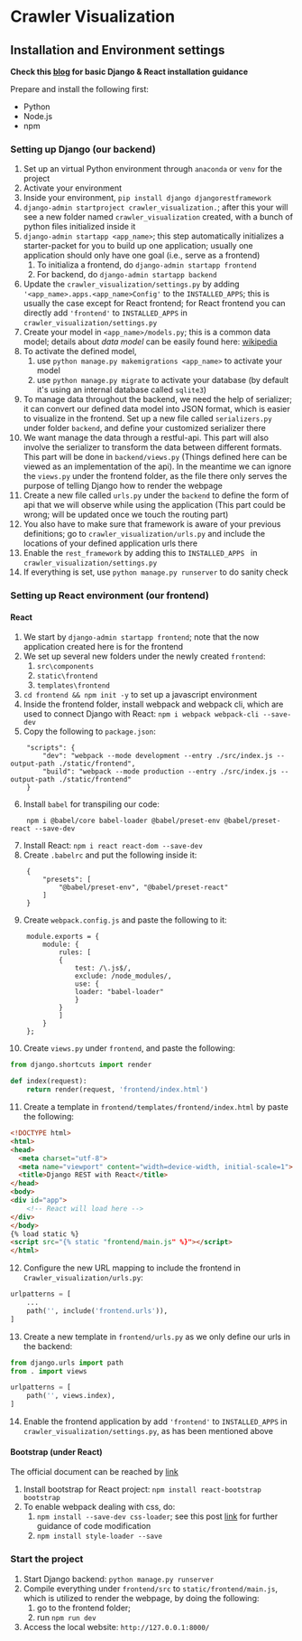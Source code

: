 # Crawler Visualization

## Installation and Environment settings

**Check this [blog](https://www.valentinog.com/blog/drf/) for basic Django & React installation guidance**

Prepare and install the following first:

- Python
- Node.js
- npm

### Setting up Django (our backend)
1. Set up an virtual Python environment through `anaconda` or `venv` for the project
2. Activate your environment
3. Inside your environment, `pip install django djangorestframework`
4. `django-admin startproject crawler_visualization.`; after this your will see a new folder named `crawler_visualization` created, with a bunch of python files initialized inside it
5. `django-admin startapp <app_name>`; this step automatically initializes a starter-packet for you to build up one application; usually one application should only have one goal (i.e., serve as a frontend)
   1. To initializa a frontend, do `django-admin startapp frontend`
   2. For backend, do `django-admin startapp backend`
6. Update the `crawler_visualization/settings.py` by adding `'<app_name>.apps.<app_name>Config'` to the `INSTALLED_APPS`; this is usually the case except for React frontend; for React frontend you can directly add `'frontend'` to `INSTALLED_APPS` in `crawler_visualization/settings.py`
7. Create your model in `<app_name>/models.py`; this is a common data model; details about *data model* can be easily found here: [wikipedia](https://en.wikipedia.org/wiki/Data_model) 
8. To activate the defined model,
   1. use `python manage.py makemigrations <app_name>` to activate your model
   2. use `python manage.py migrate` to activate your database (by default it's using an internal database called `sqlite3`)
9. To manage data throughout the backend, we need the help of serializer; it can convert our defined data model into JSON format, which is easier to visualize in the frontend. Set up a new file called `serializers.py` under folder `backend`, and define your customized serializer there
10. We want manage the data through a restful-api. This part will also involve the serializer to transform the data between different formats. This part will be done in `backend/views.py` (Things defined here can be viewed as an implementation of the api). In the meantime we can ignore the `views.py` under the frontend folder, as the file there only serves the purpose of telling Django how to render the webpage
11. Create a new file called `urls.py` under the `backend` to define the form of api that we will observe while using the application (This part could be wrong; will be updated once we touch the routing part)
12. You also have to make sure that framework is aware of your previous definitions; go to `crawler_visualization/urls.py` and include the locations of your defined application urls there
13. Enable the `rest_framework` by adding this to `INSTALLED_APPS ` in `crawler_visualization/settings.py`
14. If everything is set, use `python manage.py runserver` to do sanity check

### Setting up React environment (our frontend)

#### React
1. We start by `django-admin startapp frontend`; note that the now application created here is for the frontend
2. We set up several new folders under the newly created `frontend`:
   1. `src\components`
   2. `static\frontend`
   3. `templates\frontend`
3. `cd frontend && npm init -y` to set up a javascript environment
4. Inside the frontend folder, install webpack and webpack cli, which are used to connect Django with React: `npm i webpack webpack-cli --save-dev`
5. Copy the following to `package.json`:
```
    "scripts": {
        "dev": "webpack --mode development --entry ./src/index.js --output-path ./static/frontend",
        "build": "webpack --mode production --entry ./src/index.js --output-path ./static/frontend"
    }
```
6. Install `babel` for transpiling our code:
```
    npm i @babel/core babel-loader @babel/preset-env @babel/preset-react --save-dev
```
7. Install React: `npm i react react-dom --save-dev`
8.  Create `.babelrc` and put the following inside it:
``` 
    {
        "presets": [
            "@babel/preset-env", "@babel/preset-react"
        ]
    }
```
9.  Create `webpack.config.js` and paste the following to it:
```
    module.exports = {
        module: {
            rules: [
            {
                test: /\.js$/,
                exclude: /node_modules/,
                use: {
                loader: "babel-loader"
                }
            }
            ]
        }
    };
```
10. Create `views.py` under `frontend`, and paste the following:
```Python
from django.shortcuts import render

def index(request):
    return render(request, 'frontend/index.html')
```
11. Create a template in `frontend/templates/frontend/index.html` by paste the following:
``` HTML
<!DOCTYPE html>
<html>
<head>
  <meta charset="utf-8">
  <meta name="viewport" content="width=device-width, initial-scale=1">
  <title>Django REST with React</title>
</head>
<body>
<div id="app">
    <!-- React will load here -->
</div>
</body>
{% load static %}
<script src="{% static "frontend/main.js" %}"></script>
</html>
```
12. Configure the new URL mapping to include the frontend in `Crawler_visualization/urls.py`:
``` Python
urlpatterns = [
    ...
    path('', include('frontend.urls')),
]
```
13. Create a new template in `frontend/urls.py` as we only define our urls in the backend:
``` Python
from django.urls import path
from . import views

urlpatterns = [
    path('', views.index),
]
```
14. Enable the frontend application by add `'frontend'` to `INSTALLED_APPS` in `crawler_visualization/settings.py`, as has been mentioned above

#### Bootstrap (under React)

The official document can be reached by [link](https://react-bootstrap.github.io/)

1.  Install bootstrap for React project: `npm install react-bootstrap bootstrap`
2.  To enable webpack dealing with css, do:
    1.  `npm install --save-dev css-loader`; see this post [link](https://webpack.js.org/loaders/css-loader/) for further guidance of code modification
    2.  `npm install style-loader --save`

### Start the project

1. Start Django backend: `python manage.py runserver`
2. Compile everything under `frontend/src` to `static/frontend/main.js`, which is utilized to render the webpage, by doing the following:
    1.  go to the frontend folder;
    2.  run `npm run dev`
3. Access the local website: `http://127.0.0.1:8000/`